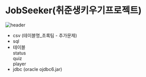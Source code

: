 # JobSeeker(취준생키우기프로젝트)

![header](https://capsule-render.vercel.app/api?type=wave&color=auto&height=300&section=header&text=JoobSeeker%20&fontSize=90)

+ csv (테이블명_초록팀 - 추가문제)
+ sql
+ 테이블
<br>status
<br>quiz
<br>player
+ jdbc (oracle ojdbc6.jar) 
